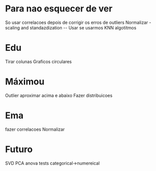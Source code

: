 # Para nao esquecer de ver
So usar correlacoes depois de corrigir os erros de outliers
Normalizar - scaling and standazdization -- Usar se usarmos KNN algotitmos

# Edu
Tirar colunas
Graficos circulares

# Máximou
Outlier aproximar acima e abaixo
Fazer distribuicoes

# Ema
fazer correlacoes 
Normalizar

# Futuro
SVD
PCA
anova tests
categorical->numereical

